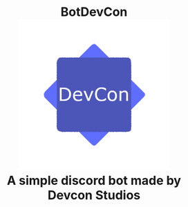 <h1 align = "center">
BotDevCon
<img src="./imgs/Logo.png" width="350" title="hover text">
<br>
A simple discord bot made by Devcon Studios
</h1>

